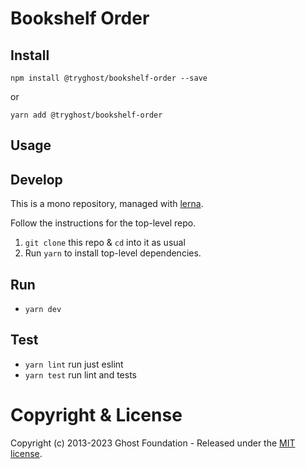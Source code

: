 # Bookshelf Order

## Install

`npm install @tryghost/bookshelf-order --save`

or

`yarn add @tryghost/bookshelf-order`


## Usage


## Develop

This is a mono repository, managed with [lerna](https://lernajs.io/).

Follow the instructions for the top-level repo.
1. `git clone` this repo & `cd` into it as usual
2. Run `yarn` to install top-level dependencies.


## Run

- `yarn dev`


## Test

- `yarn lint` run just eslint
- `yarn test` run lint and tests




# Copyright & License 

Copyright (c) 2013-2023 Ghost Foundation - Released under the [MIT license](LICENSE).